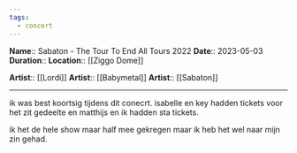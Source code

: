 ```yaml
---
tags:
  - concert
---
```

**Name**::  Sabaton - The Tour To End All Tours 2022
**Date**:: 2023-05-03
**Duration**::
**Location**:: [[Ziggo Dome]]

**Artist**:: [[Lordi]]
**Artist**:: [[Babymetal]]
**Artist**:: [[Sabaton]]

---

ik was best koortsig tijdens dit conecrt. isabelle en key hadden tickets voor het zit gedeelte en matthijs en ik hadden sta tickets.

ik het de hele show maar half mee gekregen maar ik heb het wel naar mijn zin gehad.
